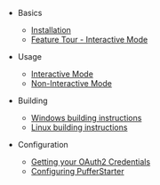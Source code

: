 * Basics

  * [Installation](Basics/Installation.md)
  * [Feature Tour - Interactive Mode](Basics/FeatureTourInteractive)

* Usage

  * [Interactive Mode](Usage/interactive.md)
  * [Non-Interactive Mode](Usage/noninteractive.md)

* Building

    * [Windows building instructions](Building/WIndows.md)
    * [Linux building instructions](Building/Linux_Unix.md)

* Configuration

    * [Getting your OAuth2 Credentials](Configuration/getcreds.md)
    * [Configuring PufferStarter](Configuration/configuration-file.md)